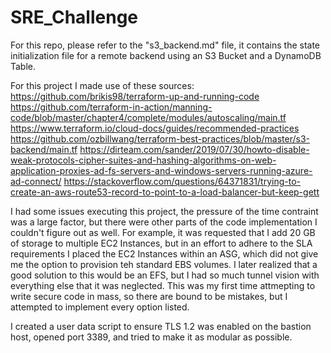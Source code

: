 # SRE_Challenge 

For this repo, please refer to the "s3_backend.md" file, it contains the state initialization file for a remote backend using an S3 Bucket and a DynamoDB Table.

For this project I made use of these sources: 
https://github.com/brikis98/terraform-up-and-running-code
https://github.com/terraform-in-action/manning-code/blob/master/chapter4/complete/modules/autoscaling/main.tf
https://www.terraform.io/cloud-docs/guides/recommended-practices 
https://github.com/ozbillwang/terraform-best-practices/blob/master/s3-backend/main.tf 
https://dirteam.com/sander/2019/07/30/howto-disable-weak-protocols-cipher-suites-and-hashing-algorithms-on-web-application-proxies-ad-fs-servers-and-windows-servers-running-azure-ad-connect/
https://stackoverflow.com/questions/64371831/trying-to-create-an-aws-route53-record-to-point-to-a-load-balancer-but-keep-gett 

I had some issues executing this project, the pressure of the time contraint was a large factor, but there were other parts of the code implementation I couldn't figure out as well. 
For example, it was requested that I add 20 GB of storage to multiple EC2 Instances, but in an effort to adhere to the SLA requirements I placed the EC2 Instances within an ASG, 
which did not give me the option to provision teh standard EBS volumes. I later realized that a good solution to this would be an EFS, but I had so much tunnel vision with everything else that it was neglected. This was my first time attmepting to write secure code in mass, so there are bound to be mistakes, but I attempted 
to implement every option listed. 

I created a user data script to ensure TLS 1.2 was enabled on the bastion host, opened port 3389, and tried to make it as modular as possible. 
